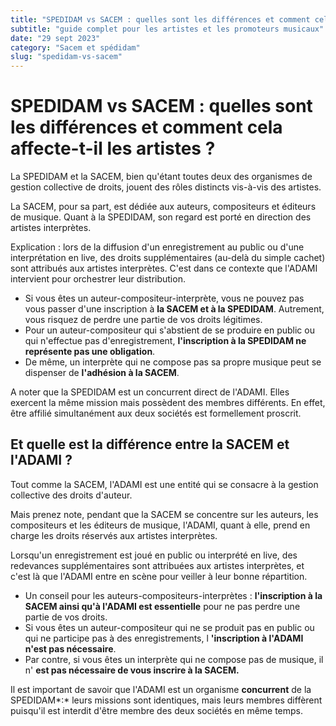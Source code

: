 ```yaml
---
title: "SPEDIDAM vs SACEM : quelles sont les différences et comment cela affecte-t-il les artistes ?"
subtitle: "guide complet pour les artistes et les promoteurs musicaux"
date: "29 sept 2023"
category: "Sacem et spédidam"
slug: "spedidam-vs-sacem"
---
```


# SPEDIDAM vs SACEM : quelles sont les différences et comment cela affecte-t-il les artistes ?

La SPEDIDAM et la SACEM, bien qu'étant toutes deux des organismes de gestion collective de droits, jouent des rôles distincts vis-à-vis des artistes.

La SACEM, pour sa part, est dédiée aux auteurs, compositeurs et éditeurs de musique. Quant à la SPEDIDAM, son regard est porté en direction des artistes interprètes.

Explication : lors de la diffusion d'un enregistrement au public ou d'une interprétation en live, des droits supplémentaires (au-delà du simple cachet) sont attribués aux artistes interprètes. C'est dans ce contexte que l'ADAMI intervient pour orchestrer leur distribution.

- Si vous êtes un auteur-compositeur-interprète, vous ne pouvez pas vous passer d'une inscription à **la SACEM et à la SPEDIDAM**. Autrement, vous risquez de perdre une partie de vos droits légitimes.
- Pour un auteur-compositeur qui s'abstient de se produire en public ou qui n'effectue pas d'enregistrement, **l'inscription à la SPEDIDAM ne représente pas une obligation**.
- De même, un interprète qui ne compose pas sa propre musique peut se dispenser de **l'adhésion à la SACEM**.

A noter que la SPEDIDAM est un concurrent direct de l'ADAMI. Elles exercent la même mission mais possèdent des membres différents. En effet, être affilié simultanément aux deux sociétés est formellement proscrit.

## Et quelle est la différence entre la SACEM et l'ADAMI ?

Tout comme la SACEM, l'ADAMI est une entité qui se consacre à la gestion collective des droits d'auteur.

Mais prenez note, pendant que la SACEM se concentre sur les auteurs, les compositeurs et les éditeurs de musique, l'ADAMI, quant à elle, prend en charge les droits réservés aux artistes interprètes.

Lorsqu'un enregistrement est joué en public ou interprété en live, des redevances supplémentaires sont attribuées aux artistes interprètes, et c'est là que l'ADAMI entre en scène pour veiller à leur bonne répartition.

- Un conseil pour les auteurs-compositeurs-interprètes : **l'inscription à la SACEM ainsi qu'à l'ADAMI est essentielle** pour ne pas perdre une partie de vos droits.
- Si vous êtes un auteur-compositeur qui ne se produit pas en public ou qui ne participe pas à des enregistrements, l **'inscription à l'ADAMI n'est pas nécessaire**.
- Par contre, si vous êtes un interprète qui ne compose pas de musique, il n' **est pas nécessaire de vous inscrire à la SACEM.**

Il est important de savoir que l'ADAMI est un organisme **concurrent** de la SPEDIDAM*:* leurs missions sont identiques, mais leurs membres diffèrent puisqu'il est interdit d'être membre des deux sociétés en même temps.